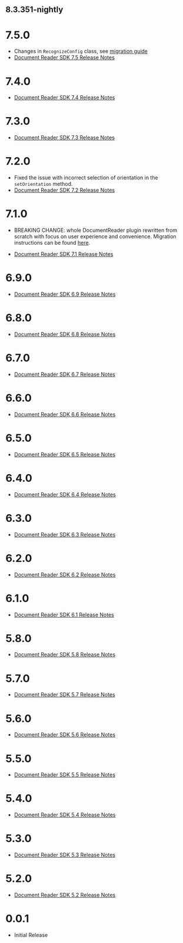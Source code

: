 ## 8.3.351-nightly
# 7.5.0

* Changes in `RecognizeConfig` class, see [migration guide](https://docs.regulaforensics.com/develop/doc-reader-sdk/migration/7-4-to-7-5/#mobile)
* [Document Reader SDK 7.5 Release Notes](https://docs.regulaforensics.com/develop/doc-reader-sdk/release-notes/7-5/)

# 7.4.0

* [Document Reader SDK 7.4 Release Notes](https://docs.regulaforensics.com/develop/doc-reader-sdk/release-notes/7-4/)

# 7.3.0

* [Document Reader SDK 7.3 Release Notes](https://docs.regulaforensics.com/develop/doc-reader-sdk/release-notes/7-3/)

# 7.2.0

* Fixed the issue with incorrect selection of orientation in the `setOrientation` method.
* [Document Reader SDK 7.2 Release Notes](https://docs.regulaforensics.com/develop/doc-reader-sdk/release-notes/7-2/)

# 7.1.0

* BREAKING CHANGE: whole DocumentReader plugin rewritten from scratch with focus on user experience and convenience. Migration instructions can be found [here](https://docs.regulaforensics.com/develop/doc-reader-sdk/migration/v6-to-v7/flutter/).

* [Document Reader SDK 7.1 Release Notes](https://docs.regulaforensics.com/develop/doc-reader-sdk/release-notes/7-1/)

# 6.9.0

* [Document Reader SDK 6.9 Release Notes](https://docs.regulaforensics.com/develop/doc-reader-sdk/release-notes/doc-reader-release-notes-6-9/)

# 6.8.0

* [Document Reader SDK 6.8 Release Notes](https://docs.regulaforensics.com/develop/doc-reader-sdk/release-notes/doc-reader-release-notes-6-8/)

# 6.7.0

* [Document Reader SDK 6.7 Release Notes](https://docs.regulaforensics.com/develop/doc-reader-sdk/release-notes/doc-reader-release-notes-6-7/)

# 6.6.0

* [Document Reader SDK 6.6 Release Notes](https://docs.regulaforensics.com/develop/doc-reader-sdk/release-notes/doc-reader-release-notes-6-6/)

# 6.5.0

* [Document Reader SDK 6.5 Release Notes](https://docs.regulaforensics.com/develop/doc-reader-sdk/release-notes/doc-reader-release-notes-6-5/)

# 6.4.0

* [Document Reader SDK 6.4 Release Notes](https://docs.regulaforensics.com/develop/doc-reader-sdk/release-notes/doc-reader-release-notes-6-4/)

# 6.3.0

* [Document Reader SDK 6.3 Release Notes](https://docs.regulaforensics.com/develop/doc-reader-sdk/release-notes/doc-reader-release-notes-6-3/)

# 6.2.0

* [Document Reader SDK 6.2 Release Notes](https://docs.regulaforensics.com/develop/doc-reader-sdk/release-notes/doc-reader-release-notes-6-2/)

# 6.1.0

* [Document Reader SDK 6.1 Release Notes](https://docs.regulaforensics.com/develop/doc-reader-sdk/release-notes/doc-reader-release-notes-6-1/)

# 5.8.0

* [Document Reader SDK 5.8 Release Notes](https://docs.regulaforensics.com/develop/doc-reader-sdk/release-notes/doc-reader-release-notes-5-8/)

# 5.7.0

* [Document Reader SDK 5.7 Release Notes](https://docs.regulaforensics.com/develop/doc-reader-sdk/release-notes/doc-reader-release-notes-5-7/)

# 5.6.0

* [Document Reader SDK 5.6 Release Notes](https://docs.regulaforensics.com/develop/doc-reader-sdk/release-notes/doc-reader-release-notes-5-6/)

# 5.5.0

* [Document Reader SDK 5.5 Release Notes](https://docs.regulaforensics.com/develop/doc-reader-sdk/release-notes/doc-reader-release-notes-5-5/)

# 5.4.0

* [Document Reader SDK 5.4 Release Notes](https://docs.regulaforensics.com/develop/doc-reader-sdk/release-notes/doc-reader-release-notes-5-4/)

# 5.3.0

* [Document Reader SDK 5.3 Release Notes](https://docs.regulaforensics.com/develop/doc-reader-sdk/release-notes/doc-reader-release-notes-5-3/)

# 5.2.0

* [Document Reader SDK 5.2 Release Notes](https://docs.regulaforensics.com/develop/doc-reader-sdk/release-notes/doc-reader-release-notes-5-2/)

# 0.0.1

* Initial Release
